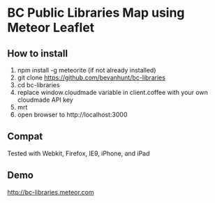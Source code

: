 # BC Public Libraries Map using Meteor Leaflet

## How to install 
1. npm install -g meteorite (if not already installed)
2. git clone https://github.com/bevanhunt/bc-libraries
3. cd bc-libraries
4. replace window.cloudmade variable in client.coffee with your own cloudmade API key
5. mrt
6. open browser to http://localhost:3000

## Compat
Tested with Webkit, Firefox, IE9, iPhone, and iPad

## Demo
http://bc-libraries.meteor.com